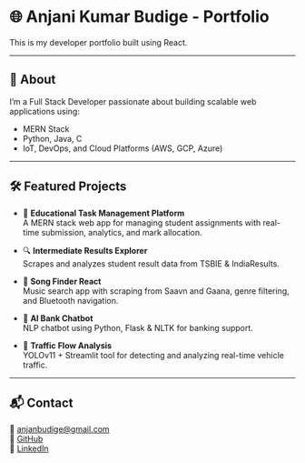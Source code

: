 # 🌐 Anjani Kumar Budige - Portfolio

This is my developer portfolio built using React.

---

## 🚀 About

I’m a Full Stack Developer passionate about building scalable web applications using:
- MERN Stack
- Python, Java, C
- IoT, DevOps, and Cloud Platforms (AWS, GCP, Azure)

---

## 🛠 Featured Projects

- 🏫 **Educational Task Management Platform**  
  A MERN stack web app for managing student assignments with real-time submission, analytics, and mark allocation.

- 🔍 **Intermediate Results Explorer**  
  Scrapes and analyzes student result data from TSBIE & IndiaResults.

- 🎵 **Song Finder React**  
  Music search app with scraping from Saavn and Gaana, genre filtering, and Bluetooth navigation.

- 🤖 **AI Bank Chatbot**  
  NLP chatbot using Python, Flask & NLTK for banking support.

- 🚦 **Traffic Flow Analysis**  
  YOLOv11 + Streamlit tool for detecting and analyzing real-time vehicle traffic.

---

## 📬 Contact

📧 anjanbudige@gmail.com  
🐙 [GitHub](https://github.com/anjan-budige)  
💼 [LinkedIn](https://www.linkedin.com/in/anjani-kumar-budige)

